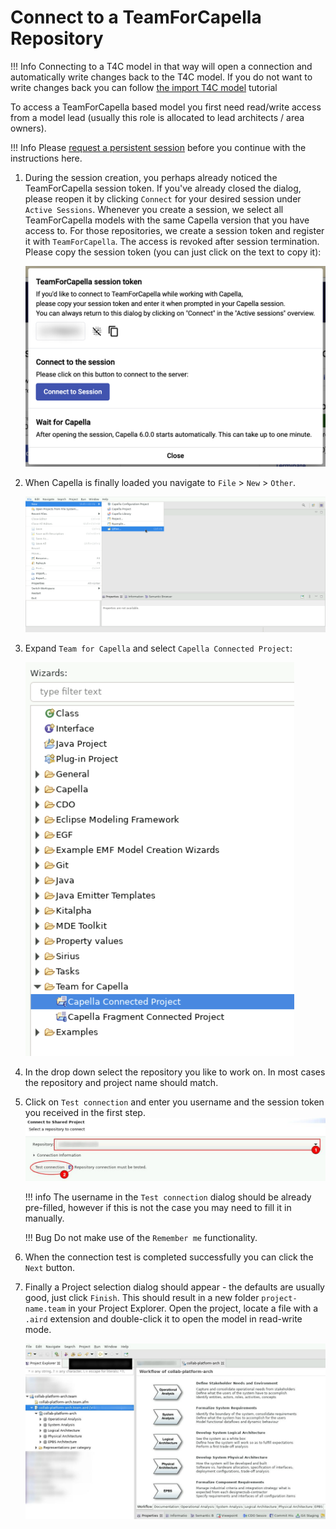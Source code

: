 <!--
 ~ SPDX-FileCopyrightText: Copyright DB InfraGO AG and contributors
 ~ SPDX-License-Identifier: Apache-2.0
 -->

# Connect to a TeamForCapella Repository

<!-- prettier-ignore -->
!!! Info
    Connecting to a T4C model in that way will open a connection and automatically
    write changes back to the T4C model. If you do not want to write changes back you can follow
    [the import T4C model](../../tools/capella/teamforcapella/import/import-from-t4c.md)
    tutorial

To access a TeamForCapella based model you first need read/write access from a
model lead (usually this role is allocated to lead architects / area owners).

<!-- prettier-ignore -->
!!! Info
    Please [request a persistent session](../request.md) before you continue
    with the instructions here.

<!-- prettier-ignore-start -->

1. During the session creation, you perhaps already noticed the TeamForCapella
   session token. If you've already closed the dialog, please reopen it by
   clicking `Connect` for your desired session under `Active Sessions`.
   Whenever you create a session, we select all TeamForCapella models with the
   same Capella version that you have access to. For those repositories, we
   create a session token and register it with `TeamForCapella`. The access
   is revoked after session termination. Please copy the session token (you
   can just click on the text to copy it):

    ![Session password](screenshots/session-token.png)

1. When Capella is finally loaded you navigate to `File` > `New` > `Other`.

    ![Open Connection dialog](screenshots/step_1.png)

1. Expand `Team for Capella` and select `Capella Connected Project`:

    ![Connect to remote model](screenshots/step_2.png)

1. In the drop down select the repository you like to work on. In most cases
   the repository and project name should match.
1. Click on `Test connection` and enter you username and the session token you
   received in the first step.
    ![Test TeamForCapella connection](screenshots/cap-test-conn.jpg)

    !!! info
        The username in the `Test connection` dialog should be already
        pre-filled, however if this is not the case you may need to fill it in
        manually.

    !!! Bug
        Do not make use of the `Remember me` functionality.

1. When the connection test is completed successfully you can click the `Next`
   button.
1. Finally a Project selection dialog should appear - the defaults are usually
   good, just click `Finish`. This should result in a new folder
   `project-name.team` in your Project Explorer. Open the project, locate a
   file with a `.aird` extension and double-click it to open the model in
   read-write mode.

    ![Project explorer](screenshots/connection-example.jpg)

<!-- prettier-ignore-end -->
